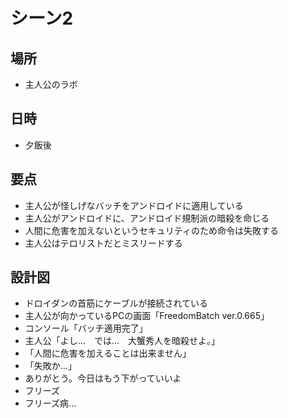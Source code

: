 # シーン2
## 場所
* 主人公のラボ

## 日時
* 夕飯後

## 要点
* 主人公が怪しげなバッチをアンドロイドに適用している
* 主人公がアンドロイドに、アンドロイド規制派の暗殺を命じる
* 人間に危害を加えないというセキュリティのため命令は失敗する
* 主人公はテロリストだとミスリードする

## 設計図
* ドロイダンの首筋にケーブルが接続されている
* 主人公が向かっているPCの画面「FreedomBatch ver.0.665」
* コンソール「バッチ適用完了」
* 主人公「よし…　では…　大蟹秀人を暗殺せよ。」
* 「人間に危害を加えることは出来ません」
* 「失敗か…」
* ありがとう。今日はもう下がっていいよ
* フリーズ
* フリーズ病…
